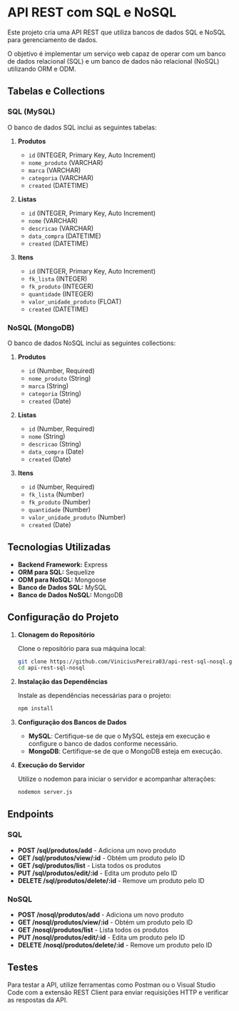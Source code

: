 # API REST com SQL e NoSQL

Este projeto cria uma API REST que utiliza bancos de dados SQL e NoSQL para gerenciamento de dados.

O objetivo é implementar um serviço web capaz de operar com um banco de dados relacional (SQL) e um banco de dados não relacional (NoSQL) utilizando ORM e ODM.

## Tabelas e Collections
### SQL (MySQL)

O banco de dados SQL inclui as seguintes tabelas:

1. **Produtos**
   - `id` (INTEGER, Primary Key, Auto Increment)
   - `nome_produto` (VARCHAR)
   - `marca` (VARCHAR)
   - `categoria` (VARCHAR)
   - `created` (DATETIME)

2. **Listas**
   - `id` (INTEGER, Primary Key, Auto Increment)
   - `nome` (VARCHAR)
   - `descricao` (VARCHAR)
   - `data_compra` (DATETIME)
   - `created` (DATETIME)

3. **Itens**
   - `id` (INTEGER, Primary Key, Auto Increment)
   - `fk_lista` (INTEGER)
   - `fk_produto` (INTEGER)
   - `quantidade` (INTEGER)
   - `valor_unidade_produto` (FLOAT)
   - `created` (DATETIME)

### NoSQL (MongoDB)

O banco de dados NoSQL inclui as seguintes collections:

1. **Produtos**
   - `id` (Number, Required)
   - `nome_produto` (String)
   - `marca` (String)
   - `categoria` (String)
   - `created` (Date)

2. **Listas**
   - `id` (Number, Required)
   - `nome` (String)
   - `descricao` (String)
   - `data_compra` (Date)
   - `created` (Date)

3. **Itens**
   - `id` (Number, Required)
   - `fk_lista` (Number)
   - `fk_produto` (Number)
   - `quantidade` (Number)
   - `valor_unidade_produto` (Number)
   - `created` (Date)

## Tecnologias Utilizadas

- **Backend Framework:** Express
- **ORM para SQL:** Sequelize
- **ODM para NoSQL:** Mongoose
- **Banco de Dados SQL:** MySQL
- **Banco de Dados NoSQL:** MongoDB

## Configuração do Projeto

1. **Clonagem do Repositório**

    Clone o repositório para sua máquina local:

    ```bash
    git clone https://github.com/ViniciusPereira03/api-rest-sql-nosql.git
    cd api-rest-sql-nosql
    ```

2. **Instalação das Dependências**

    Instale as dependências necessárias para o projeto:

    ```bash
    npm install
    ```

3. **Configuração dos Bancos de Dados**
    - **MySQL**: Certifique-se de que o MySQL esteja em execução e configure o banco de dados conforme necessário.
    - **MongoDB**: Certifique-se de que o MongoDB esteja em execução.

4. **Execução do Servidor**

    Utilize o nodemon para iniciar o servidor e acompanhar alterações:

    ```bash
    nodemon server.js
    ```

## Endpoints

### SQL

- **POST /sql/produtos/add** - Adiciona um novo produto
- **GET /sql/produtos/view/:id** - Obtém um produto pelo ID
- **GET /sql/produtos/list** - Lista todos os produtos
- **PUT /sql/produtos/edit/:id** - Edita um produto pelo ID
- **DELETE /sql/produtos/delete/:id** - Remove um produto pelo ID

### NoSQL

- **POST /nosql/produtos/add** - Adiciona um novo produto
- **GET /nosql/produtos/view/:id** - Obtém um produto pelo ID
- **GET /nosql/produtos/list** - Lista todos os produtos
- **PUT /nosql/produtos/edit/:id** - Edita um produto pelo ID
- **DELETE /nosql/produtos/delete/:id** - Remove um produto pelo ID

## Testes
Para testar a API, utilize ferramentas como Postman ou o Visual Studio Code com a extensão REST Client para enviar requisições HTTP e verificar as respostas da API.
